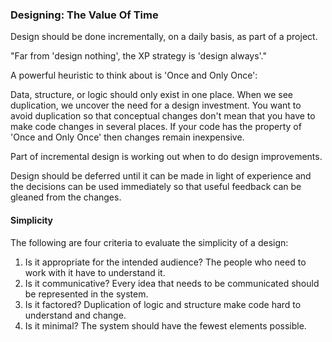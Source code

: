 ### Designing: The Value Of Time

Design should be done incrementally, on a daily basis, as part of a project.

"Far from 'design nothing', the XP strategy is 'design always'."

A powerful heuristic to think about is 'Once and Only Once':

Data, structure, or logic should only exist in one place. When we see duplication, we uncover the need for a design investment. You want to avoid duplication so that conceptual changes don't mean that you have to make code changes in several places. If your code has the property of 'Once and Only Once' then changes remain inexpensive.

Part of incremental design is working out when to do design improvements.

Design should be deferred until it can be made in light of experience and the decisions can be used immediately so that useful feedback can be gleaned from the changes.

#### Simplicity

The following are four criteria to evaluate the simplicity of a design:

1. Is it appropriate for the intended audience? The people who need to work with it have to understand it.
1. Is it communicative? Every idea that needs to be communicated should be represented in the system.
1. Is it factored? Duplication of logic and structure make code hard to understand and change.
1. Is it minimal? The system should have the fewest elements possible.

